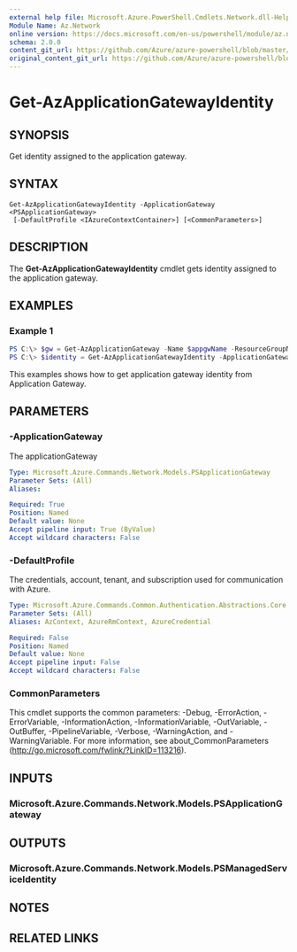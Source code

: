 ```yaml
---
external help file: Microsoft.Azure.PowerShell.Cmdlets.Network.dll-Help.xml
Module Name: Az.Network
online version: https://docs.microsoft.com/en-us/powershell/module/az.network/get-azapplicationgatewayidentity
schema: 2.0.0
content_git_url: https://github.com/Azure/azure-powershell/blob/master/src/Network/Network/help/Get-AzApplicationGatewayIdentity.md
original_content_git_url: https://github.com/Azure/azure-powershell/blob/master/src/Network/Network/help/Get-AzApplicationGatewayIdentity.md
---
```


# Get-AzApplicationGatewayIdentity

## SYNOPSIS
Get identity assigned to the application gateway.

## SYNTAX

```
Get-AzApplicationGatewayIdentity -ApplicationGateway <PSApplicationGateway>
 [-DefaultProfile <IAzureContextContainer>] [<CommonParameters>]
```

## DESCRIPTION
The **Get-AzApplicationGatewayIdentity** cmdlet gets identity assigned to the application gateway.

## EXAMPLES

### Example 1
```powershell
PS C:\> $gw = Get-AzApplicationGateway -Name $appgwName -ResourceGroupName $resgpName
PS C:\> $identity = Get-AzApplicationGatewayIdentity -ApplicationGateway $gw
```

This examples shows how to get application gateway identity from Application Gateway.

## PARAMETERS

### -ApplicationGateway
The applicationGateway

```yaml
Type: Microsoft.Azure.Commands.Network.Models.PSApplicationGateway
Parameter Sets: (All)
Aliases:

Required: True
Position: Named
Default value: None
Accept pipeline input: True (ByValue)
Accept wildcard characters: False
```

### -DefaultProfile
The credentials, account, tenant, and subscription used for communication with Azure.

```yaml
Type: Microsoft.Azure.Commands.Common.Authentication.Abstractions.Core.IAzureContextContainer
Parameter Sets: (All)
Aliases: AzContext, AzureRmContext, AzureCredential

Required: False
Position: Named
Default value: None
Accept pipeline input: False
Accept wildcard characters: False
```

### CommonParameters
This cmdlet supports the common parameters: -Debug, -ErrorAction, -ErrorVariable, -InformationAction, -InformationVariable, -OutVariable, -OutBuffer, -PipelineVariable, -Verbose, -WarningAction, and -WarningVariable. For more information, see about_CommonParameters (http://go.microsoft.com/fwlink/?LinkID=113216).

## INPUTS

### Microsoft.Azure.Commands.Network.Models.PSApplicationGateway

## OUTPUTS

### Microsoft.Azure.Commands.Network.Models.PSManagedServiceIdentity

## NOTES

## RELATED LINKS
